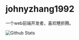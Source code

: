 # johnyzhang1992

一个web前端开发者，喜欢瞎折腾。

![Github Stats](https://github-readme-stats.vercel.app/api?username=johnnyzhang1992&show_icons=true&theme=dark&count_private=true)

<!-- ![Most Used Languages](https://github-readme-stats.vercel.app/api/top-langs/?username=johnnyzhang1992&theme=dark&layout=compact) -->
